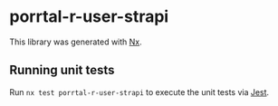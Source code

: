 # porrtal-r-user-strapi

This library was generated with [Nx](https://nx.dev).

## Running unit tests

Run `nx test porrtal-r-user-strapi` to execute the unit tests via [Jest](https://jestjs.io).

